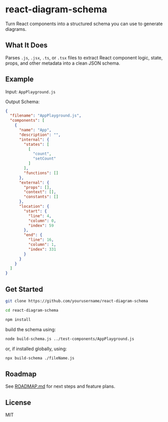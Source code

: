# react-diagram-schema

Turn React components into a structured schema you can use to generate diagrams.

## What It Does

Parses `.js`, `.jsx`, `.ts`, or `.tsx` files to extract React component logic, state, props, and other metadata into a clean JSON schema.

## Example

Input: `AppPlayground.js`

Output Schema:

```json
{
  "filename": "AppPlayground.js",
  "components": [
    {
      "name": "App",
      "description": "",
      "internal": {
        "states": [
          [
            "count",
            "setCount"
          ]
        ],
        "functions": []
      },
      "external": {
        "props": [],
        "context": [],
        "constants": []
      },
      "location": {
        "start": {
          "line": 4,
          "column": 0,
          "index": 59
        },
        "end": {
          "line": 16,
          "column": 1,
          "index": 331
        }
      }
    }
  ]
}
```

## Get Started

```bash
git clone https://github.com/yourusername/react-diagram-schema
```

```bash
cd react-diagram-schema
```

```bash
npm install
```

build the schema using:

```bash
node build-schema.js ../test-components/AppPlayground.js
```

or, if installed globally, using: 

```bash
npx build-schema ./fileName.js
```

## Roadmap

See [ROADMAP.md](https://github.com/AmiraBasyouni/react-diagram-schema/blob/main/ROADMAP.md) for next steps and feature plans.

## License

MIT
